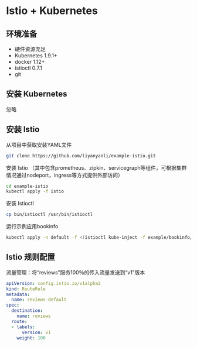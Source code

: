 # Istio + Kubernetes

## 环境准备
- 硬件资源充足
- Kubernetes 1.9.1+
- docker 1.12+
- istioctl 0.7.1
- git

## 安装 Kubernetes
忽略

## 安装 Istio
 从项目中获取安装YAML文件
 ``` bash
 git clone https://github.com/liyanyanli/example-istio.git
 ```
 安装 Istio （其中包含prometheus、zipkin、servicegraph等组件，可根据集群情况通过nodeport，ingress等方式提供外部访问）
 ``` bash
 cd example-istio
 kubectl apply -f istio
 ```
 安装 Istioctl
 ``` bash
 cp bin/istioctl /usr/bin/istioctl
 ```
 运行示例应用bookinfo
 ``` bash
 kubectl apply -n default -f <(istioctl kube-inject -f example/bookinfo/bookinfo.yaml)
 ```

## Istio 规则配置
流量管理：将“reviews”服务100％的传入流量发送到“v1”版本
``` yaml
apiVersion: config.istio.io/v1alpha2
kind: RouteRule
metadata:
  name: reviews-default
spec:
  destination:
    name: reviews
  route:
  - labels:
      version: v1
    weight: 100
```



